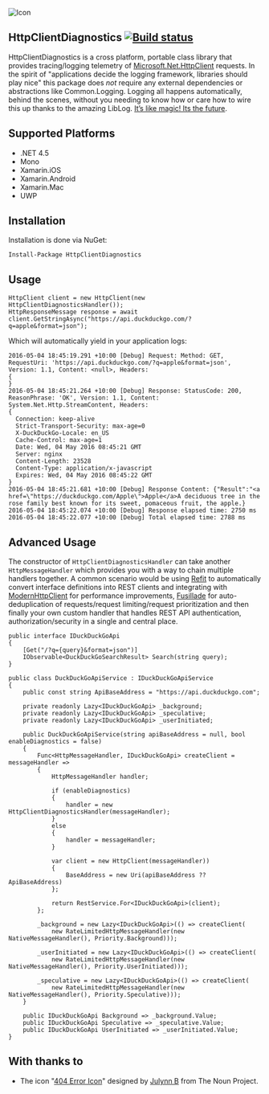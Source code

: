 ![Icon](http://i.imgur.com/8XUGpUI.png)
## HttpClientDiagnostics [![Build status](https://ci.appveyor.com/api/projects/status/qd8wv61y8vmmo7h5?svg=true)](https://ci.appveyor.com/project/ghuntley/httpclientdiagnostics)


HttpClientDiagnostics is a cross platform, portable class library that provides tracing/logging telemetry of [Microsoft.Net.HttpClient](https://www.nuget.org/packages/Microsoft.Net.Http/) requests. In the spirit of "applications decide the logging framework, libraries should play nice" this package does _not_ require any external dependencies or abstractions like Common.Logging. Logging all happens automatically, behind the scenes, without you needing to know how or care how to wire this up thanks to the amazing LibLog. [It’s like magic! Its the future](http://nblumhardt.com/2016/04/which-logging-abstraction-should-i-use/).

## Supported Platforms
* .NET 4.5
* Mono
* Xamarin.iOS
* Xamarin.Android
* Xamarin.Mac
* UWP

## Installation

Installation is done via NuGet:

    Install-Package HttpClientDiagnostics

## Usage

    HttpClient client = new HttpClient(new HttpClientDiagnosticsHandler());
    HttpResponseMessage response = await client.GetStringAsync("https://api.duckduckgo.com/?q=apple&format=json");

Which will automatically yield in your application logs:

    2016-05-04 18:45:19.291 +10:00 [Debug] Request: Method: GET, RequestUri: 'https://api.duckduckgo.com/?q=apple&format=json', Version: 1.1, Content: <null>, Headers:
    {
    }
    2016-05-04 18:45:21.264 +10:00 [Debug] Response: StatusCode: 200, ReasonPhrase: 'OK', Version: 1.1, Content: System.Net.Http.StreamContent, Headers:
    {
      Connection: keep-alive
      Strict-Transport-Security: max-age=0
      X-DuckDuckGo-Locale: en_US
      Cache-Control: max-age=1
      Date: Wed, 04 May 2016 08:45:21 GMT
      Server: nginx
      Content-Length: 23528
      Content-Type: application/x-javascript
      Expires: Wed, 04 May 2016 08:45:22 GMT
    }
    2016-05-04 18:45:21.681 +10:00 [Debug] Response Content: {"Result":"<a href=\"https://duckduckgo.com/Apple\">Apple</a>A deciduous tree in the rose family best known for its sweet, pomaceous fruit, the apple.}
    2016-05-04 18:45:22.074 +10:00 [Debug] Response elapsed time: 2750 ms
    2016-05-04 18:45:22.077 +10:00 [Debug] Total elapsed time: 2788 ms

## Advanced Usage

The constructor of `HttpClientDiagnosticsHandler` can take another `HttpMessageHandler` which provides you with a way to chain multiple handlers together. A common scenario would be using [Refit](https://github.com/paulcbetts/refit) to automatically convert interface definitions into REST clients and integrating with [ModernHttpClient](https://github.com/paulcbetts/modernhttpclient) for performance improvements, [Fusillade](https://github.com/paulcbetts/Fusillade) for auto-deduplication of requests/request limiting/request prioritization and then finally your own custom handler that handles REST API authentication, authorization/security in a single and central place.

    public interface IDuckDuckGoApi
    {
        [Get("/?q={query}&format=json")]
        IObservable<DuckDuckGoSearchResult> Search(string query);
    }

    public class DuckDuckGoApiService : IDuckDuckGoApiService
    {
        public const string ApiBaseAddress = "https://api.duckduckgo.com";

        private readonly Lazy<IDuckDuckGoApi> _background;
        private readonly Lazy<IDuckDuckGoApi> _speculative;
        private readonly Lazy<IDuckDuckGoApi> _userInitiated;

        public DuckDuckGoApiService(string apiBaseAddress = null, bool enableDiagnostics = false)
        {
            Func<HttpMessageHandler, IDuckDuckGoApi> createClient = messageHandler =>
            {
                HttpMessageHandler handler;

                if (enableDiagnostics)
                {
                    handler = new HttpClientDiagnosticsHandler(messageHandler);
                }
                else
                {
                    handler = messageHandler;
                }

                var client = new HttpClient(messageHandler))
                {
                    BaseAddress = new Uri(apiBaseAddress ?? ApiBaseAddress)
                };

                return RestService.For<IDuckDuckGoApi>(client);
            };

            _background = new Lazy<IDuckDuckGoApi>(() => createClient(
                new RateLimitedHttpMessageHandler(new NativeMessageHandler(), Priority.Background)));

            _userInitiated = new Lazy<IDuckDuckGoApi>(() => createClient(
                new RateLimitedHttpMessageHandler(new NativeMessageHandler(), Priority.UserInitiated)));

            _speculative = new Lazy<IDuckDuckGoApi>(() => createClient(
                new RateLimitedHttpMessageHandler(new NativeMessageHandler(), Priority.Speculative)));
        }

        public IDuckDuckGoApi Background => _background.Value;
        public IDuckDuckGoApi Speculative => _speculative.Value;
        public IDuckDuckGoApi UserInitiated => _userInitiated.Value;
    }

## With thanks to
* The icon "<a href="https://thenounproject.com/term/404-error/117716" target="_blank">404 Error Icon</a>" designed by <a href="https://thenounproject.com/jb433/" target="_blank">Julynn B</a> from The Noun Project.
